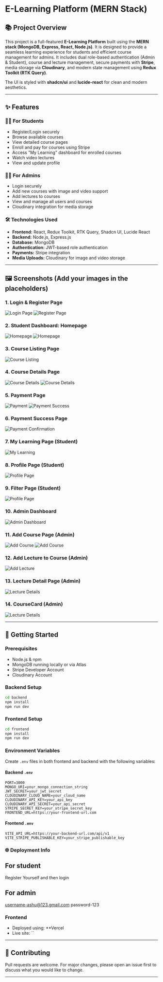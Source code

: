 # E-Learning Platform (MERN Stack)

## 📚 Project Overview

This project is a full-featured **E-Learning Platform** built using the **MERN stack (MongoDB, Express, React, Node.js)**. It is designed to provide a seamless learning experience for students and efficient course management for admins. It includes dual role-based authentication (Admin & Student), course and lecture management, secure payments with **Stripe**, media storage via **Cloudinary**, and modern state management using **Redux Toolkit (RTK Query)**.

The UI is styled with **shadcn/ui** and **lucide-react** for clean and modern aesthetics.

---

## ✨ Features

### 👨‍🎓 For Students

* Register/Login securely
* Browse available courses
* View detailed course pages
* Enroll and pay for courses using Stripe
* Access "My Learning" dashboard for enrolled courses
* Watch video lectures
* View and update profile

### 🧑‍💼 For Admins

* Login securely
* Add new courses with image and video support
* Add lectures to courses
* View and manage all users and courses
* Cloudinary integration for media storage

### 🛠️ Technologies Used

* **Frontend:** React, Redux Toolkit, RTK Query, Shadcn UI, Lucide React
* **Backend:** Node.js, Express.js
* **Database:** MongoDB
* **Authentication:** JWT-based role authentication
* **Payments:** Stripe integration
* **Media Uploads:** Cloudinary for image and video storage

---

## 🖼️ Screenshots (Add your images in the placeholders)

### 1. Login & Register Page

![Login Page](./screenshots/login.png) 
![Register Page](./screenshots/register.png)

### 2. Student Dashboard: Homepage

![Homepage](./screenshots/homepage.png)
![Homepage](./screenshots/homepage1.png)

### 3. Course Listing Page

![Course Listing](./screenshots/course-list.png)

### 4. Course Details Page

![Course Details](./screenshots/coursedetail.png)
![Course Details](./screenshots/publishedcourse.png)


### 5. Payment Page
![Payment ](./screenshots/purchase.png)
![Payment Success](./screenshots/payment.png)

### 6. Payment Success Page

![Payment Confirmation](./screenshots/payementconfirmation.png)

### 7. My Learning Page (Student)

![My Learning](./screenshots/my-learning.png)

### 8. Profile Page (Student)

![Profile Page](./screenshots/profilephoto.png)

### 9. Filter Page (Student)

![Profile Page](./screenshots/filter.png)

### 10. Admin Dashboard

![Admin Dashboard](./screenshots/AdminDashboard.png)

### 11. Add Course Page (Admin)

![Add Course](./screenshots/coursecreate1.png)
![Add Course](./screenshots/coursecreate2.png)

### 12. Add Lecture to Course (Admin)

![Add Lecture](./screenshots/coursecreate3.png)

### 13. Lecture Detail Page (Admin)

![Lecture Details](./screenshots/coursecreate4.png)

### 14. CourseCard (Admin)

![Lecture Details](./screenshots/coursecard.png)



---

## 🚀 Getting Started

### Prerequisites

* Node.js & npm
* MongoDB running locally or via Atlas
* Stripe Developer Account
* Cloudinary Account

### Backend Setup

```bash
cd backend
npm install
npm run dev
```

### Frontend Setup

```bash
cd frontend
npm install
npm run dev
```

### Environment Variables

Create `.env` files in both frontend and backend with the following variables:

#### Backend `.env`

```
PORT=3000
MONGO_URI=your_mongo_connection_string
JWT_SECRET=your_jwt_secret
CLOUDINARY_CLOUD_NAME=your_cloud_name
CLOUDINARY_API_KEY=your_api_key
CLOUDINARY_API_SECRET=your_api_secret
STRIPE_SECRET_KEY=your_stripe_secret_key
FRONTEND_URL=https://your-frontend-url.com
```

#### Frontend `.env`

```
VITE_API_URL=https://your-backend-url.com/api/v1
VITE_STRIPE_PUBLISHABLE_KEY=your_stripe_publishable_key
```

### 🌐 Deployment Info

## For student
Register Yourself and then login

## For admin
username-ashu@123.gmail.com
password-123



### Frontend

* Deployed using: **Vercel 
* Live site: ``


---

## 🙌 Contributing

Pull requests are welcome. For major changes, please open an issue first to discuss what you would like to change.

---




